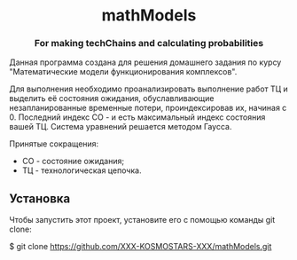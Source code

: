<h1 align="center">mathModels</h1>
<h3 align="center">For making techChains and calculating probabilities</h3>

Данная программа создана для решения домашнего задания по курсу "Математические модели функционирования комплексов". 

Для выполнения необходимо проанализировать выполнение работ ТЦ и выделить её состояния ожидания, обуславливающие незапланированные временные потери, проиндексировав их, начиная с 0. Последний индекс СО - и есть максимальный  индекс состояния вашей ТЦ. Система уравнений решается методом Гаусса. 
 
 Принятые сокращения:
 * СО - состояние ожидания;
 * ТЦ - технологическая цепочка.
 
 <h2>Установка</h2>
 Чтобы запустить этот проект, установите его с помощью команды git clone:
 
$ git clone https://github.com/XXX-KOSMOSTARS-XXX/mathModels.git
